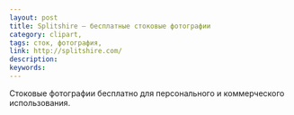 ```yaml
---
layout: post
title: Splitshire — бесплатные стоковые фотографии
category: clipart, 
tags: сток, фотография, 
link: http://splitshire.com/
description: 
keywords: 
---
```


<p>Стоковые фотографии бесплатно для персонального и коммерческого использования.</p>

